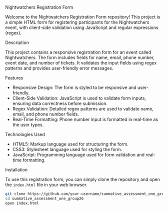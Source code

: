  Nightwatchers Registration Form

Welcome to the Nightwatchers Registration Form repository! This project is a simple HTML form for registering participants for the Nightwatchers event, with client-side validation using JavaScript and regular expressions (regex).


 Description

This project contains a responsive registration form for an event called Nightwatchers. The form includes fields for name, email, phone number, event date, and number of tickets. It validates the input fields using regex patterns and provides user-friendly error messages.

 Features

- Responsive Design: The form is styled to be responsive and user-friendly.
- Client-Side Validation: JavaScript is used to validate form inputs, ensuring data correctness before submission.
- Regex Validation: Detailed regex patterns are used to validate name, email, and phone number fields.
- Real-Time Formatting: Phone number input is formatted in real-time as the user types.

 Technologies Used

- HTML5: Markup language used for structuring the form.
- CSS3: Stylesheet language used for styling the form.
- JavaScript: Programming language used for form validation and real-time formatting.

 Installation

To use this registration form, you can simply clone the repository and open the `index.html` file in your web browser.

```sh
git clone https://github.com/your-username/summative_assessment_one_group26.git
cd summative_assessment_one_group26
open index.html


